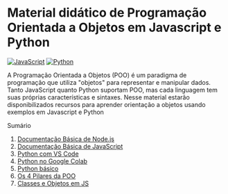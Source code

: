 # Material didático de Programação Orientada a Objetos em Javascript e Python
[![JavaScript](https://img.shields.io/badge/JavaScript-F7DF1E?logo=javascript&logoColor=000)](#) [![Python](https://img.shields.io/badge/Python-3776AB?logo=python&logoColor=fff)](#)

A Programação Orientada a Objetos (POO) é um paradigma de programação que utiliza "objetos" para representar e manipular dados. 
Tanto JavaScript quanto Python suportam POO, mas cada linguagem tem suas próprias características e sintaxes. 
Nesse material estarão disponibilizados recursos para aprender orientação a objetos usando exemplos em Javascript e Python

Sumário
1. [Documentação Básica de Node.js](https://github.com/claulis/POO-JS-PY/blob/main/node-basico.md)
2. [Documentação Básica de JavaScript](https://github.com/claulis/POO-JS-PY/blob/main/js-basico.md)
3. [Python com VS Code](https://github.com/claulis/POO-JS-PY/blob/main/python-vc.md)
4. [Python no Google Colab](https://github.com/claulis/POO-JS-PY/blob/main/python-colab.md)
5. [Python básico](https://github.com/claulis/POO-JS-PY/blob/main/python-basico.md)
6. [Os 4 Pilares da POO](https://github.com/claulis/POO-JS-PY/blob/main/oo_teoria.md)
7. [Classes e Objetos em JS]()